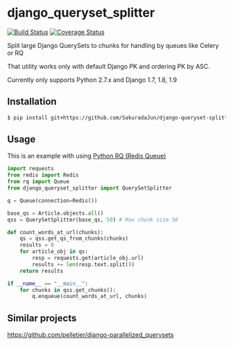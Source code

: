 django_queryset_splitter
========================
[![Build Status](https://travis-ci.org/SakuradaJun/django-queryset-splitter.svg?branch=master)](https://travis-ci.org/SakuradaJun/django-queryset-splitter)
[![Coverage Status](https://coveralls.io/repos/github/SakuradaJun/django-queryset-splitter/badge.svg?branch=master)](https://coveralls.io/github/SakuradaJun/django-queryset-splitter?branch=master)

Split large Django QuerySets to chunks for handling by queues like Celery or RQ

That utility works only with default Django PK and ordering PK by ASC.

Currently only supports Python 2.7.x and Django 1.7, 1.8, 1.9

Installation
------------
```bash
$ pip install git+https://github.com/SakuradaJun/django-queryset-splitter.git
```

Usage
-----
This is an example with using [Python RQ (Redis Queue)](http://python-rq.org/)

```python
import requests
from redis import Redis
from rq import Queue
from django_queryset_splitter import QuerySetSplitter

q = Queue(connection=Redis())

base_qs = Article.objects.all()
qss = QuerySetSplitter(base_qs, 50) # Max chunk size 50

def count_words_at_url(chunks):
    qs = qss.get_qs_from_chunks(chunks)
    results = 0
    for article_obj in qs:
        resp = requests.get(article_obj.url)
        results += len(resp.text.split())
    return results

if __name__ == "__main__":
    for chunks in qss.get_chunks():
        q.enqueue(count_words_at_url, chunks)
```

Similar projects
----------------

https://github.com/pelletier/django-parallelized_querysets
